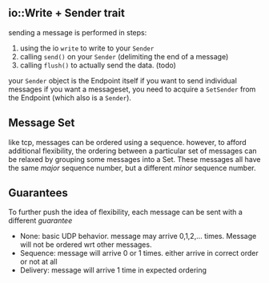 

## io::Write + Sender trait
sending a message is performed in steps:
1. using the io `write` to write to your `Sender`
1. calling `send()` on your `Sender` (delimiting the end of a message)
1. calling `flush()` to actually send the data. (todo)

your `Sender` object is the Endpoint itself if you want to send individual messages
if you want a messageset, you need to acquire a `SetSender` from the Endpoint
(which also is a `Sender`).

## Message Set
like tcp, messages can be ordered using a sequence. however,
to afford additional flexibility, the ordering between a particular set of 
messages can be relaxed by grouping some messages into a Set.
These messages all have the same _major_ sequence number, but a different
_minor_ sequence number.

## Guarantees
To further push the idea of flexibility, each message can be sent with a different
_guarantee_
* None: basic UDP behavior. message may arrive 0,1,2,... times. Message will not
be ordered wrt other messages.
* Sequence: message will arrive 0 or 1 times. either arrive in correct order or
not at all
* Delivery: message will arrive 1 time in expected ordering